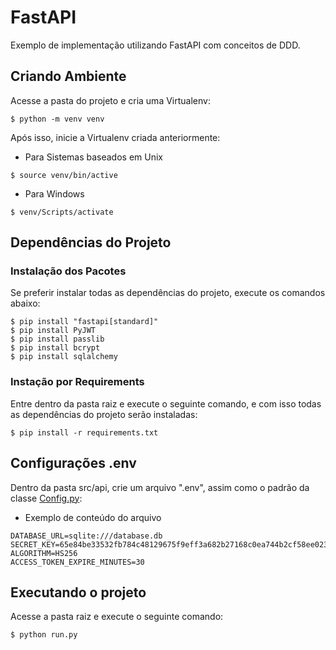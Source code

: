 # FastAPI

Exemplo de implementação utilizando FastAPI com conceitos de DDD.

## Criando Ambiente

Acesse a pasta do projeto e cria uma Virtualenv:

```
$ python -m venv venv
```

Após isso, inicie a Virtualenv criada anteriormente:

* Para Sistemas baseados em Unix
```
$ source venv/bin/active
```
* Para Windows
```
$ venv/Scripts/activate
```

## Dependências do Projeto

### Instalação dos Pacotes

Se preferir instalar todas as dependências do projeto, execute os comandos abaixo:

```
$ pip install "fastapi[standard]"
$ pip install PyJWT
$ pip install passlib
$ pip install bcrypt
$ pip install sqlalchemy
```

### Instação por Requirements

Entre dentro da pasta raiz e execute o seguinte comando, e com isso todas as dependências do projeto serão instaladas:

```
$ pip install -r requirements.txt
```

## Configurações .env

Dentro da pasta src/api, crie um arquivo ".env", assim como o padrão da classe [Config.py](https://github.com/charlesluizmendes/Fast/blob/main/src/api/config.py):

* Exemplo de conteúdo do arquivo
```
DATABASE_URL=sqlite:///database.db
SECRET_KEY=65e84be33532fb784c48129675f9eff3a682b27168c0ea744b2cf58ee02337c5
ALGORITHM=HS256
ACCESS_TOKEN_EXPIRE_MINUTES=30
```

## Executando o projeto

Acesse a pasta raiz e execute o seguinte comando:

```
$ python run.py
```
